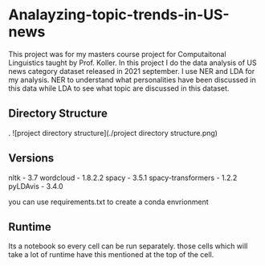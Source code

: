 # Analayzing-topic-trends-in-US-news

This project was for my masters course project for Computaitonal Linguistics taught by Prof. Koller.
In this project I do the data analysis of US news category dataset released in 2021 september. I use NER and LDA for my analysis. NER to understand what personalities have been discussed in this data while LDA to see what topic are discussed in this dataset. 

## Directory Structure
.
![project directory structure](./project directory structure.png)


## Versions
nltk - 3.7
wordcloud - 1.8.2.2
spacy - 3.5.1
spacy-transformers - 1.2.2
pyLDAvis - 3.4.0

you can use requirements.txt to create a conda envrionment

## Runtime
Its a notebook so every cell can be run separately. those cells which will take a lot of runtime have this mentioned at the top of the cell.
